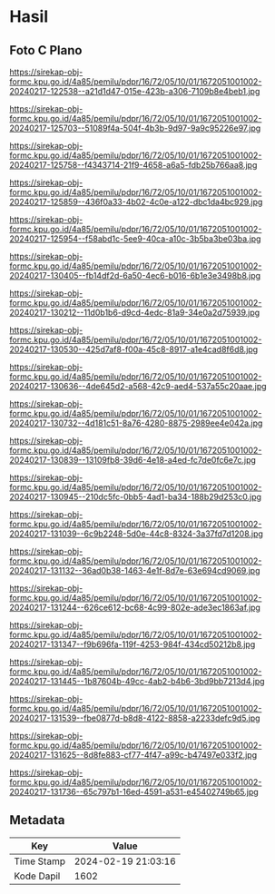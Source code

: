 # Hasil

## Foto C Plano

https://sirekap-obj-formc.kpu.go.id/4a85/pemilu/pdpr/16/72/05/10/01/1672051001002-20240217-122538--a21d1d47-015e-423b-a306-7109b8e4beb1.jpg

https://sirekap-obj-formc.kpu.go.id/4a85/pemilu/pdpr/16/72/05/10/01/1672051001002-20240217-125703--51089f4a-504f-4b3b-9d97-9a9c95226e97.jpg

https://sirekap-obj-formc.kpu.go.id/4a85/pemilu/pdpr/16/72/05/10/01/1672051001002-20240217-125758--f4343714-21f9-4658-a6a5-fdb25b766aa8.jpg

https://sirekap-obj-formc.kpu.go.id/4a85/pemilu/pdpr/16/72/05/10/01/1672051001002-20240217-125859--436f0a33-4b02-4c0e-a122-dbc1da4bc929.jpg

https://sirekap-obj-formc.kpu.go.id/4a85/pemilu/pdpr/16/72/05/10/01/1672051001002-20240217-125954--f58abd1c-5ee9-40ca-a10c-3b5ba3be03ba.jpg

https://sirekap-obj-formc.kpu.go.id/4a85/pemilu/pdpr/16/72/05/10/01/1672051001002-20240217-130405--fb14df2d-6a50-4ec6-b016-6b1e3e3498b8.jpg

https://sirekap-obj-formc.kpu.go.id/4a85/pemilu/pdpr/16/72/05/10/01/1672051001002-20240217-130212--11d0b1b6-d9cd-4edc-81a9-34e0a2d75939.jpg

https://sirekap-obj-formc.kpu.go.id/4a85/pemilu/pdpr/16/72/05/10/01/1672051001002-20240217-130530--425d7af8-f00a-45c8-8917-a1e4cad8f6d8.jpg

https://sirekap-obj-formc.kpu.go.id/4a85/pemilu/pdpr/16/72/05/10/01/1672051001002-20240217-130636--4de645d2-a568-42c9-aed4-537a55c20aae.jpg

https://sirekap-obj-formc.kpu.go.id/4a85/pemilu/pdpr/16/72/05/10/01/1672051001002-20240217-130732--4d181c51-8a76-4280-8875-2989ee4e042a.jpg

https://sirekap-obj-formc.kpu.go.id/4a85/pemilu/pdpr/16/72/05/10/01/1672051001002-20240217-130839--13109fb8-39d6-4e18-a4ed-fc7de0fc6e7c.jpg

https://sirekap-obj-formc.kpu.go.id/4a85/pemilu/pdpr/16/72/05/10/01/1672051001002-20240217-130945--210dc5fc-0bb5-4ad1-ba34-188b29d253c0.jpg

https://sirekap-obj-formc.kpu.go.id/4a85/pemilu/pdpr/16/72/05/10/01/1672051001002-20240217-131039--6c9b2248-5d0e-44c8-8324-3a37fd7d1208.jpg

https://sirekap-obj-formc.kpu.go.id/4a85/pemilu/pdpr/16/72/05/10/01/1672051001002-20240217-131132--36ad0b38-1463-4e1f-8d7e-63e694cd9069.jpg

https://sirekap-obj-formc.kpu.go.id/4a85/pemilu/pdpr/16/72/05/10/01/1672051001002-20240217-131244--626ce612-bc68-4c99-802e-ade3ec1863af.jpg

https://sirekap-obj-formc.kpu.go.id/4a85/pemilu/pdpr/16/72/05/10/01/1672051001002-20240217-131347--f9b696fa-119f-4253-984f-434cd50212b8.jpg

https://sirekap-obj-formc.kpu.go.id/4a85/pemilu/pdpr/16/72/05/10/01/1672051001002-20240217-131445--1b87604b-49cc-4ab2-b4b6-3bd9bb7213d4.jpg

https://sirekap-obj-formc.kpu.go.id/4a85/pemilu/pdpr/16/72/05/10/01/1672051001002-20240217-131539--fbe0877d-b8d8-4122-8858-a2233defc9d5.jpg

https://sirekap-obj-formc.kpu.go.id/4a85/pemilu/pdpr/16/72/05/10/01/1672051001002-20240217-131625--8d8fe883-cf77-4f47-a99c-b47497e033f2.jpg

https://sirekap-obj-formc.kpu.go.id/4a85/pemilu/pdpr/16/72/05/10/01/1672051001002-20240217-131736--65c797b1-16ed-4591-a531-e45402749b65.jpg


## Metadata

| Key        | Value               |
| ---------- | ------------------- |
| Time Stamp | 2024-02-19 21:03:16 |
| Kode Dapil | 1602                |



